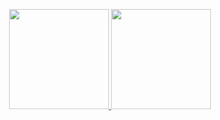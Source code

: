 <div align="center">
  <a href="https://github.com/Aline4018">
  <img height="180em" src="https://github-readme-stats.vercel.app/api?username=Aline4018&show_icons=true&theme=dracula&include_all_commits=true&count_private=true"/>
  <img height="180em" src="https://github-readme-stats.vercel.app/api/top-langs/?username=Aline4018&layout=compact&langs_count=7&theme=dracula"/>
</div>
